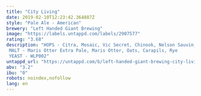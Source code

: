 ```yaml
---
title: "City Living"
date: 2019-02-10T12:23:42.364887Z
style: "Pale Ale - American"
brewery: "Left Handed Giant Brewing"
image: "https://labels.untappd.com/labels/2907577"
rating: "3.68"
description: "HOPS - Citra, Mosaic, Vic Secret, Chinook, Nelson Sauvin, Cryo Simcoe  MALT - Maris Otter Extra Pale, Maris Otter, Oats, Carapils, Rye  YEAST - WLP002"
untappd_url: "https://untappd.com/b/left-handed-giant-brewing-city-living/2907577"
abv: "3.2"
ibu: "0"
robots: noindex,nofollow
lang: en
---
```

